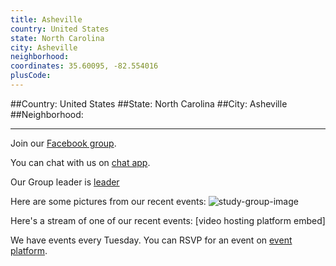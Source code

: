 ```yaml
---
title: Asheville
country: United States
state: North Carolina
city: Asheville
neighborhood: 
coordinates: 35.60095, -82.554016
plusCode:
---
```


##Country: United States
##State: North Carolina
##City: Asheville
##Neighborhood: 
*****
Join our [Facebook group](https://www.facebook.com/groups/free.code.camp.asheville).

You can chat with us on [chat app]().

Our Group leader is [leader]()

Here are some pictures from our recent events:
![study-group-image]()

Here's a stream of one of our recent events:
[video hosting platform embed]

We have events every Tuesday. You can RSVP for an event on [event platform]().
